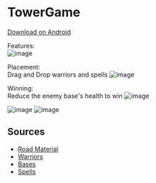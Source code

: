 # TowerGame
[Download on Android](https://github.com/MichaelVertin/TowerGame/blob/main/CastleGame2.1.apk)

Features:\
![image](https://github.com/user-attachments/assets/296abfb0-3e82-4487-befb-dfd7b449c1f1)

Placement:\
Drag and Drop warriors and spells
![image](https://github.com/user-attachments/assets/1c8bd4b1-f1ca-4601-993d-b5f7506882da)

Winning:\
Reduce the enemy base's health to win
![image](https://github.com/user-attachments/assets/d3f9a54b-c949-4628-beb1-248b7f93c4f1)


![image](https://github.com/user-attachments/assets/1db63a45-2b5f-4612-87f8-23e5f0e5743e)
![image](https://github.com/user-attachments/assets/fa50a071-ceea-4f32-9832-187eb4dda6de)


## Sources
* [Road Material](https://assetstore.unity.com/packages/2d/textures-materials/roads/road-materials-137087)
* [Warriors](https://assetstore.unity.com/packages/3d/animations/melee-warrior-animations-free-165785)
* [Bases](https://assetstore.unity.com/packages/3d/environments/house-pack-35346)
* [Spells](https://assetstore.unity.com/packages/vfx/stylized-aoe-vfx-with-indicators-274300)
